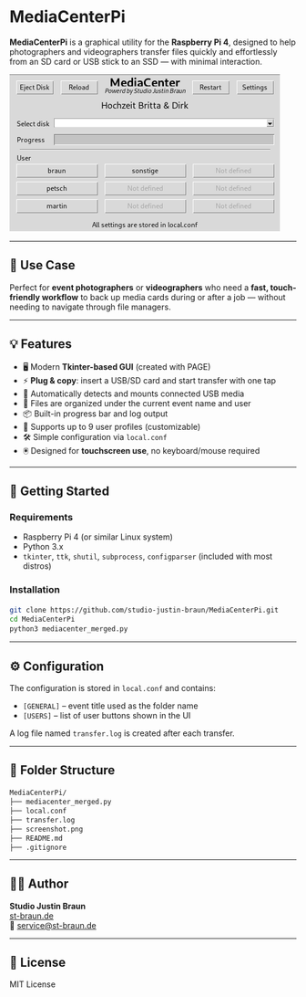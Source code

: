 # MediaCenterPi

**MediaCenterPi** is a graphical utility for the **Raspberry Pi 4**, designed to help photographers and videographers transfer files quickly and effortlessly from an SD card or USB stick to an SSD — with minimal interaction.

![Screenshot](screenshot.png)

---

## 🎯 Use Case

Perfect for **event photographers** or **videographers** who need a **fast, touch-friendly workflow** to back up media cards during or after a job — without needing to navigate through file managers.

---

## 💡 Features

- 🖥️ Modern **Tkinter-based GUI** (created with PAGE)
- ⚡ **Plug & copy**: insert a USB/SD card and start transfer with one tap
- 🔁 Automatically detects and mounts connected USB media
- 📂 Files are organized under the current event name and user
- 📦 Built-in progress bar and log output
- 🧑 Supports up to 9 user profiles (customizable)
- 🛠️ Simple configuration via `local.conf`
- 🖲️ Designed for **touchscreen use**, no keyboard/mouse required

---

## 🚀 Getting Started

### Requirements

- Raspberry Pi 4 (or similar Linux system)
- Python 3.x
- `tkinter`, `ttk`, `shutil`, `subprocess`, `configparser` (included with most distros)

### Installation

```bash
git clone https://github.com/studio-justin-braun/MediaCenterPi.git
cd MediaCenterPi
python3 mediacenter_merged.py
```

---

## ⚙️ Configuration

The configuration is stored in `local.conf` and contains:

- `[GENERAL]` – event title used as the folder name
- `[USERS]` – list of user buttons shown in the UI

A log file named `transfer.log` is created after each transfer.

---

## 📁 Folder Structure

```
MediaCenterPi/
├── mediacenter_merged.py
├── local.conf
├── transfer.log
├── screenshot.png
├── README.md
├── .gitignore
```

---

## 🙋‍♂️ Author

**Studio Justin Braun**  
[st-braun.de](https://st-braun.de)  
📧 service@st-braun.de

---

## 📜 License

MIT License
